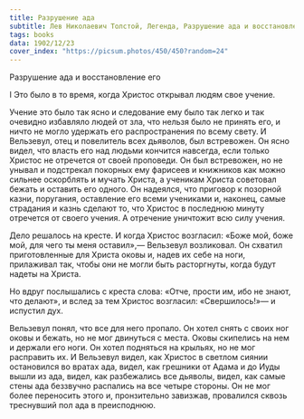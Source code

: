 ```yaml
---
title: Разрушение ада
subtitle: Лев Николаевич Толстой, Легенда, Разрушение ада и восстановление его
tags: books
data: 1902/12/23
cover_index: "https://picsum.photos/450/450?random=24"
---
```




Разрушение ада и восстановление его

I
Это было в то время, когда Христос открывал людям свое учение.

Учение это было так ясно и следование ему было так легко и так очевидно избавляло людей от зла, что нельзя было не принять его, и ничто не могло удержать его распространения по всему свету. И Вельзевул, отец и повелитель всех дьяволов, был встревожен. Он ясно видел, что власть его над людьми кончится навсегда, если только Христос не отречется от своей проповеди. Он был встревожен, но не унывал и подстрекал покорных ему фарисеев и книжников как можно сильнее оскорблять и мучать Христа, а ученикам Христа советовал бежать и оставить его одного. Он надеялся, что приговор к позорной казни, поругания, оставление его всеми учениками и, наконец, самые страдания и казнь сделают то, что Христос в последнюю минуту отречется от своего учения. А отречение уничтожит всю силу учения.

Дело решалось на кресте. И когда Христос возгласил: «Боже мой, боже мой, для чего ты меня оставил»,— Вельзевул возликовал. Он схватил приготовленные для Христа оковы и, надев их себе на ноги, прилаживал так, чтобы они не могли быть расторгнуты, когда будут надеты на Христа.

Но вдруг послышались с креста слова: «Отче, прости им, ибо не знают, что делают», и вслед за тем Христос возгласил: «Свершилось!»— и испустил дух.

Вельзевул понял, что все для него пропало. Он хотел снять с своих ног оковы и бежать, но не мог двинуться с места. Оковы скипелись на нем и держали его ноги. Он хотел подняться на крыльях, но не мог расправить их. И Вельзевул видел, как Христос в светлом сиянии остановился во вратах ада, видел, как грешники от Адама и до Иуды вышли из ада, видел, как разбежались все дьяволы, видел, как самые стены ада беззвучно распались на все четыре стороны. Он не мог более переносить этого и, пронзительно завизжав, провалился сквозь треснувший пол ада в преисподнюю.
